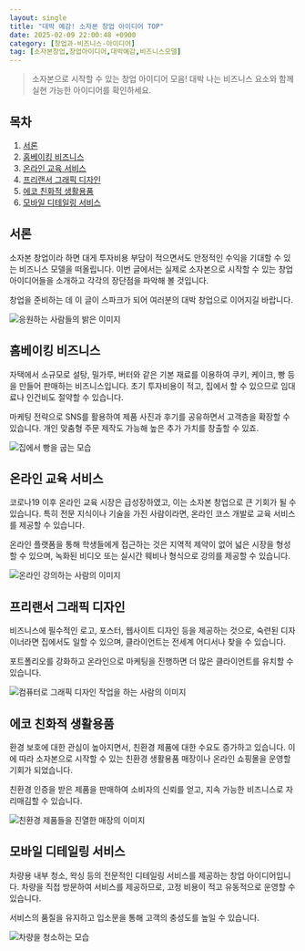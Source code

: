 ```yaml
---
layout: single
title: "대박 예감! 소자본 창업 아이디어 TOP"
date: 2025-02-09 22:00:48 +0900
category: [창업과-비즈니스-아이디어]
tag: [소자본창업,창업아이디어,대박예감,비즈니스모델]
---
```

  
> 소자본으로 시작할 수 있는 창업 아이디어 모음! 대박 나는 비즈니스 요소와 함께 실현 가능한 아이디어를 확인하세요.

## 목차
1. [서론](#서론)
2. [홈베이킹 비즈니스](#홈베이킹-비즈니스)
3. [온라인 교육 서비스](#온라인-교육-서비스)
4. [프리랜서 그래픽 디자인](#프리랜서-그래픽-디자인)
5. [에코 친화적 생활용품](#에코-친화적-생활용품)
6. [모바일 디테일링 서비스](#모바일-디테일링-서비스)

## 서론

소자본 창업이라 하면 대게 투자비용 부담이 적으면서도 안정적인 수익을 기대할 수 있는 비즈니스 모델을 떠올립니다. 이번 글에서는 실제로 소자본으로 시작할 수 있는 창업 아이디어들을 소개하고 각각의 장단점을 파악해 볼 것입니다.


 창업을 준비하는 데 이 글이 스파크가 되어 여러분의 대박 창업으로 이어지길 바랍니다.


![응원하는 사람들의 밝은 이미지](undefined)



## 홈베이킹 비즈니스

자택에서 소규모로 설탕, 밀가루, 버터와 같은 기본 재료를 이용하여 쿠키, 케이크, 빵 등을 만들어 판매하는 비즈니스입니다. 초기 투자비용이 적고, 집에서 할 수 있으므로 임대료나 인건비도 절약할 수 있습니다.


마케팅 전략으로 SNS를 활용하여 제품 사진과 후기를 공유하면서 고객층을 확장할 수 있습니다. 개인 맞춤형 주문 제작도 가능해 높은 추가 가치를 창출할 수 있죠.


![집에서 빵을 굽는 모습](undefined)



## 온라인 교육 서비스

코로나19 이후 온라인 교육 시장은 급성장하였고, 이는 소자본 창업으로 큰 기회가 될 수 있습니다. 특히 전문 지식이나 기술을 가진 사람이라면, 온라인 코스 개발로 교육 서비스를 제공할 수 있습니다.


온라인 플랫폼을 통해 학생들에게 접근하는 것은 지역적 제약이 없어 넓은 시장을 형성할 수 있으며, 녹화된 비디오 또는 실시간 웨비나 형식으로 강의를 제공할 수 있습니다.


![온라인 강의하는 사람의 이미지](undefined)



## 프리랜서 그래픽 디자인

비즈니스에 필수적인 로고, 포스터, 웹사이트 디자인 등을 제공하는 것으로, 숙련된 디자이너라면 집에서도 일할 수 있으며, 클라이언트는 전세계 어디서나 찾을 수 있습니다.


포트폴리오를 강화하고 온라인으로 마케팅을 진행하면 더 많은 클라이언트를 유치할 수 있습니다.


![컴퓨터로 그래픽 디자인 작업을 하는 사람의 이미지](undefined)



## 에코 친화적 생활용품

환경 보호에 대한 관심이 높아지면서, 친환경 제품에 대한 수요도 증가하고 있습니다. 이에 따라 소자본으로 시작할 수 있는 친환경 생활용품 매장이나 온라인 쇼핑몰을 운영할 기회가 되었습니다.


친환경 인증을 받은 제품을 판매하여 소비자의 신뢰를 얻고, 지속 가능한 비즈니스로 자리매김할 수 있습니다.


![친환경 제품들을 진열한 매장의 이미지](undefined)



## 모바일 디테일링 서비스

차량용 내부 청소, 왁싱 등의 전문적인 디테일링 서비스를 제공하는 창업 아이디어입니다. 차량을 직접 방문하여 서비스를 제공하므로, 고정 비용이 적고 유동적으로 운영할 수 있습니다.


서비스의 품질을 유지하고 입소문을 통해 고객의 충성도를 높일 수 있습니다.


![차량을 청소하는 모습](undefined)

